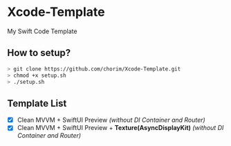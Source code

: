 # Xcode-Template
My Swift Code Template

## How to setup?

```sh
> git clone https://github.com/chorim/Xcode-Template.git
> chmod +x setup.sh
> ./setup.sh
```

 ## Template List
 
- [x] Clean MVVM + SwiftUI Preview *(without DI Container and Router)*
- [x] Clean MVVM + SwiftUI Preview + <b>Texture(AsyncDisplayKit)</b> *(without DI Container and Router)*

